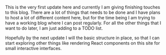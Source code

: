 ---
---
This is the very first update here and currently I am giving finishing touches to this blog. 
There are a lot of things that needs to be done and I have plans to host a lot of different content here,
but for the time being I am trying to have a working blog where I can post regularly. For all the other
things that I want to do later, I am just adding to a TODO list.

Hopefully by the next update I will the basic structure in place, so that I can start exploring 
other things like rendering React components on this site for small interactive interfaces.